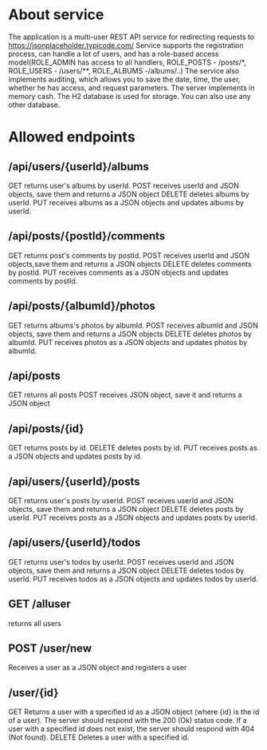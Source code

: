 # About service
The application is a multi-user REST API service for redirecting requests to https://jsonplaceholder.typicode.com/
Service supports the registration process, can handle a lot of users, and has a role-based access model(ROLE_ADMIN has access to all handlers, ROLE_POSTS - /posts/*, ROLE_USERS - /users/**, ROLE_ALBUMS -/albums/..)
The service also implements auditing, which allows you to save the date, time, the user, whether he has access, and request parameters.
The server implements in memory cash.
The H2 database is used for storage. You can also use any other database.
# Allowed endpoints
## /api/users/{userId}/albums
GET returns user's albums by userId.
POST receives userId and JSON objects, save them and returns a JSON object
DELETE deletes albums by userId.
PUT receives albums as a JSON objects and updates albums by userId.
## /api/posts/{postId}/comments
GET returns post's comments by postId.
POST receives userId and JSON objects,save them and returns a JSON objects
DELETE deletes comments by postId.
PUT receives comments as a JSON objects and updates comments by postId.
## /api/posts/{albumId}/photos
GET returns albums's photos by albumId.
POST receives albumId and JSON objects, save them and returns a JSON objects
DELETE deletes photos by albumId.
PUT receives photos as a JSON objects and updates photos by albumId.
## /api/posts
GET returns all posts
POST receives JSON object, save it and returns a JSON object
## /api/posts/{id}
GET returns posts by id.
DELETE deletes posts by id.
PUT receives posts as a JSON objects and updates posts by id.
## /api/users/{userId}/posts
GET returns user's posts by userId.
POST receives userId and JSON objects, save them and returns a JSON object
DELETE deletes posts by userId.
PUT receives posts as a JSON objects and updates posts by userId.
## /api/users/{userId}/todos
GET returns user's todos by userId.
POST receives userId and JSON objects, save them and returns a JSON object
DELETE deletes todos by userId.
PUT receives todos as a JSON objects and updates todos by userId.
## GET /alluser 
returns all users
## POST /user/new
Receives a user as a JSON object and registers a user
## /user/{id}
GET Returns a user with a specified id as a JSON object (where {id} is the id of a user). The server should respond with the 200 (Ok) status code. If a user with a specified id does not exist, the server should respond with 404 (Not found).
DELETE Deletes a user with a specified id.



